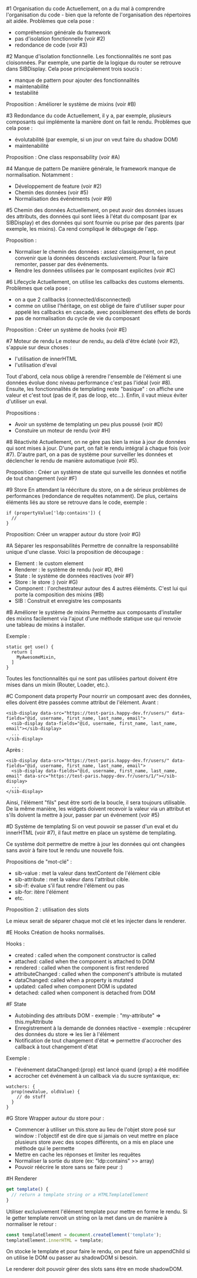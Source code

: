 #1 Organisation du code
Actuellement, on a du mal à comprendre l'organisation du code - bien que la refonte de l'organisation des répertoires ait aidée. Problèmes que cela pose :
- compréhension générale du framework
- pas d'isolation fonctionnelle (voir #2)
- redondance de code (voir #3)

#2 Manque d'isolation fonctionnelle.
Les fonctionnalités ne sont pas cloisonnées. Par exemple, une partie de la logique du router se retrouve dans SIBDisplay. Cela pose principalement trois soucis :
- manque de pattern pour ajouter des fonctionnalités
- maintenabilité
- testabilité

Proposition : Améliorer le système de mixins (voir #B)

#3 Redondance du code
Actuellement, il y a, par exemple, plusieurs composants qui implémente la manière dont on fait le rendu. Problèmes que cela pose :
- évolutabilité (par exemple, si un jour on veut faire du shadow DOM)
- maintenabilité

Proposition : One class responsability (voir #A)

#4 Manque de pattern
De manière générale, le framework manque de normalisation. Notamment :
- Développement de feature (voir #2)
- Chemin des données (voir #5)
- Normalisation des événéments (voir #9)

#5 Chemin des données
Actuellement, on peut avoir des données issues des attributs, des données qui sont liées à l'état du composant (par ex SIBDisplay) et des données qui sont fournie ou prise par des parents (par exemple, les mixins). Ca rend compliqué le débugage de l'app.

Proposition :
- Normaliser le chemin des données : assez classiquement, on peut convenir que la données descends exclusivement. Pour la faire remonter, passer par des événements.
- Rendre les données utilisées par le composant explicites (voir #C)

#6 Lifecycle
Actuellement, on utilise les callbacks des customs elements. Problèmes que cela pose :
- on a que 2 callbacks (connected/disconnected)
- comme on utilise l'héritage, on est obligé de faire d'utiliser super pour appelé les callbacks en cascade, avec possiblement des effets de bords
- pas de normalisation du cycle de vie du composant

Proposition : Créer un système de hooks (voir #E)

#7 Moteur de rendu
Le moteur de rendu, au delà d'être éclaté (voir #2), s'appuie sur deux choses :
- l'utilisation de innerHTML
- l'utilisation d'eval

Tout d'abord, cela nous oblige à rerendre l'ensemble de l'élément si une données évolue donc niveau performance c'est pas l'idéal (voir #8).
Ensuite, les fonctionnalités de templating reste "basique" : on affiche une valeur et c'est tout (pas de if, pas de loop, etc...). Enfin, il vaut mieux éviter d'utiliser un eval.

Propositions :
 - Avoir un système de templating un peu plus poussé (voir #D)
 - Constuire un moteur de rendu (voir #H)

#8 Réactivité
Actuellement, on ne gère pas bien la mise à jour de données qui sont mises à jour. D'une part, on fait le rendu intégral à chaque fois (voir #7). D'autre part, on a pas de système pour surveiller les données et déclencher le rendu de manière automatique (voir #5).

Proposition : Créer un système de state qui surveille les données et notifie de tout changement (voir #F)

#9 Store
En attendant la réécriture du store, on a de sérieux problèmes de performances (redondance de requêtes notamment). De plus, certains éléments liés au store se retrouve dans le code, exemple :
```
if (propertyValue['ldp:contains']) {
  //
}
```
Proposition: Créer un wrapper autour du store (voir #G)

#A Séparer les responsabilités
Permettre de connaître la responsabilité unique d'une classe. Voici la proposition de découpage :
- Element : le custom element
- Renderer : le système de rendu (voir #D, #H)
- State : le système de données réactives (voir #F)
- Store : le store :) (voir #G)
- Component : l'orchestrateur autour des 4 autres éléménts. C'est lui qui porte la composition des mixins (#B)
- SIB : Construit et enregistre les composants

#B Améliorer le système de mixins
Permettre aux composants d'installer des mixins facilement via l'ajout d'une méthode statique use qui renvoie une tableau de mixins à installer.

Exemple :
```
static get use() {
  return [
    MyAwesomeMixin,
  ]
}
```

Toutes les fonctionnalités qui ne sont pas utilisées partout doivent être mises dans un mixin (Router, Loader, etc.).

#C Component data property
Pour nourrir un composant avec des données, elles doivent être passées comme attribut de l'élément. Avant :
```
<sib-display data-src="https://test-paris.happy-dev.fr/users/" data-fields="@id, username, first_name, last_name, email">
  <sib-display data-fields="@id, username, first_name, last_name, email"></sib-display>
  ...
</sib-display>
```

Après :
```
<sib-display data-src="https://test-paris.happy-dev.fr/users/" data-fields="@id, username, first_name, last_name, email">
  <sib-display data-fields="@id, username, first_name, last_name, email" data-src="https://test-paris.happy-dev.fr/users/1/"></sib-display>
  ...
</sib-display>
```

Ainsi, l'élément "fils" peut être sorti de la boucle, il sera toujours utilisable. De la même manière, les widgets doivent recevoir la valeur via un attribut et s'ils doivent la mettre à jour, passer par un événement (voir #5)

#D Système de templating
Si on veut pouvoir se passer d'un eval et du innerHTML (voir #7), il faut mettre en place un système de templating.

Ce système doit permettre de mettre à jour les données qui ont changées sans avoir à faire tout le rendu une nouvelle fois.

Propositions de "mot-clé" :
- sib-value : met la valeur dans textContent de l'élément cible
- sib-attribute : met la valeur dans l'attribut cible.
- sib-if: évalue s'il faut rendre l'élément ou pas
- sib-for: itère l'élément
- etc.

Proposition 2 : utilisation des slots

Le mieux serait de séparer chaque mot clé et les injecter dans le renderer.

#E Hooks
Création de hooks normalisés.

Hooks :
- created : called when the component constructor is called
- attached: called when the component is attached to DOM
- rendered : called when the component is first rendered
- attributeChanged : called when the component's attribute is mutated
- dataChanged: called when a property is mutated
- updated: called when component DOM is updated
- detached: called when component is detached from DOM

#F State
- Autobinding des attributs DOM - exemple : "my-attribute" => this.myAttribute
- Enregistrement à la demande de données réactive - exemple : récupérer des données du store => les lier à l'élément
- Notification de tout changement d'état => permettre d'accrocher des callback à tout changement d'état

Exemple :
- l'événement dataChanged:{prop} est lancé quand {prop} a été modifiée
- accrocher cet événement à un callback via du sucre syntaxique, ex:
```
watchers: {
  prop(newValue, oldValue) {
    // do stuff
  }
}
```

#G Store
Wrapper autour du store pour :
- Commencer à utiliser un this.store au lieu de l'objet store posé sur window : l'objectif est de dire que si jamais on veut mettre en place plusieurs store avec des scopes différents, on a mis en place une méthode qui le permette
- Mettre en cache les réponses et limiter les requêtes
- Normaliser la sortie du store (ex: "ldp:contains" >> array)
- Pouvoir réécrire le store sans se faire peur :)

#H Renderer
```js
get template() {
  // return a template string or a HTMLTemplateElement
}
```
Utiliser exclusivement l'élément template pour mettre en forme le rendu. Si le getter template renvoit un string on la met dans un  de manière à normaliser le retour :

```js
const templateElement = document.createElement('template');
templateElement.innerHTML = template;
```

On stocke le template et pour faire le rendu, on peut faire un appendChild si on utilise le DOM ou passer au shadowDOM si besoin.

Le renderer doit pouvoir gérer des slots sans être en mode shadowDOM.
